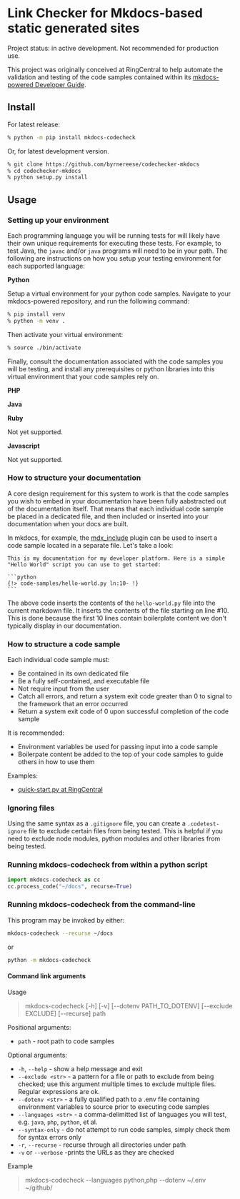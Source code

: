 # Link Checker for Mkdocs-based static generated sites

Project status: in active development. Not recommended for production use. 

This project was originally conceived at RingCentral to help automate the validation and testing of the code samples contained within its [mkdocs-powered Developer Guide](https://github.com/ringcentral/ringcentral-api-docs/).

## Install

For latest release:

```sh
% python -m pip install mkdocs-codecheck
```

Or, for latest development version.

```sh
% git clone https://github.com/byrnereese/codechecker-mkdocs
% cd codechecker-mkdocs
% python setup.py install 
```

## Usage

### Setting up your environment

Each programming language you will be running tests for will likely have their own unique requirements for executing these tests. For example, to test Java, the `javac` and/or `java` programs will need to be in your path. The following are instructions on how you setup your testing environment for each supported language:

**Python**

Setup a virtual environment for your python code samples. Navigate to your mkdocs-powered repository, and run the following command:

```bash
% pip install venv
% python -m venv .
```

Then activate your virtual environment:

```bash
% source ./bin/activate
```

Finally, consult the documentation associated with the code samples you will be testing, and install any prerequisites or python libraries into this virtual environment that your code samples rely on. 

**PHP**

**Java**

**Ruby**

Not yet supported.

**Javascript**

Not yet supported. 

### How to structure your documentation

A core design requirement for this system to work is that the code samples you wish to embed in your documentation have been fully aabstracted out of the documentation itself. That means that each individual code sample be placed in a dedicated file, and then included or inserted into your documentation when your docs are built. 

In mkdocs, for example, the [mdx_include](https://github.com/neurobin/mdx_include) plugin can be used to insert a code sample located in a separate file. Let's take a look:

    This is my documentation for my developer platform. Here is a simple 
	"Hello World" script you can use to get started:

    ```python
    {!> code-samples/hello-world.py ln:10- !}
    ```

The above code inserts the contents of the `hello-world.py` file into the current markdown file. It inserts the contents of the file starting on line #10. This is done because the first 10 lines contain boilerplate content we don't typically display in our documentation. 

### How to structure a code sample

Each individual code sample must:

* Be contained in its own dedicated file
* Be a fully self-contained, and executable file
* Not require input from the user
* Catch all errors, and return a system exit code greater than 0 to signal to the framework that an error occurred
* Return a system exit code of 0 upon successful completion of the code sample

It is recommended:

* Environment variables be used for passing input into a code sample
* Boilerpate content be added to the top of your code samples to guide others in how to use them

Examples:
* [quick-start.py at RingCentral](https://github.com/ringcentral/ringcentral-api-docs/blob/autotest-code-samples/code-samples/messaging/quick-start.py)

### Ignoring files

Using the same syntax as a `.gitignore` file, you can create a `.codetest-ignore` file to exclude certain files from being tested. This is helpful if you need to exclude node modules, python modules and other libraries from being tested. 

### Running mkdocs-codecheck from within a python script

```python
import mkdocs-codecheck as cc
cc.process_code("~/docs", recurse=True)
```

### Running mkdocs-codecheck from the command-line

This program may be invoked by either:

```sh
mkdocs-codecheck --recurse ~/docs
```

or

```sh
python -m mkdocs-codecheck
```

#### Command link arguments

Usage

> mkdocs-codecheck [-h] [-v] [--dotenv PATH_TO_DOTENV] [--exclude EXCLUDE] [--recurse] path

Positional arguments:

* `path` - root path to code samples

Optional arguments:

* `-h`, `--help` - show a help message and exit
* `--exclude <str>` - a pattern for a file or path to exclude from being checked; use this argument multiple times to exclude multiple files. Regular expressions are ok. 
* `--dotenv <str>` - a fully qualified path to a .env file containing environment variables to source prior to executing code samples
* `--languages <str>` - a comma-delimitted list of languages you will test, e.g. `java`, `php`, `python`, et al.
* `--syntax-only` - do not attempt to run code samples, simply check them for syntax errors only
* `-r`, `--recurse` - recurse through all directories under path
* `-v` or `--verbose` -prints the URLs as they are checked

Example

> mkdocs-codecheck --languages python,php --dotenv ~/.env ~/github/
